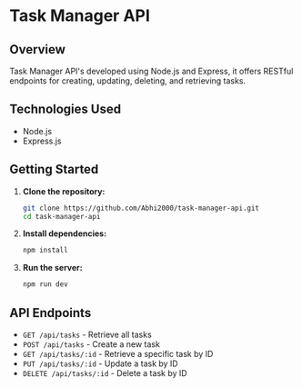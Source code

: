 # Task Manager API

## Overview

Task Manager API's developed using Node.js and Express, it offers RESTful endpoints for creating, updating, deleting, and retrieving tasks. 


## Technologies Used

- Node.js
- Express.js

## Getting Started

1. **Clone the repository:**
    ```bash
    git clone https://github.com/Abhi2000/task-manager-api.git
    cd task-manager-api
    ```

2. **Install dependencies:**
    ```bash
    npm install
    ```

3. **Run the server:**
    ```bash
    npm run dev
    ```

## API Endpoints

- `GET /api/tasks` - Retrieve all tasks
- `POST /api/tasks` - Create a new task
- `GET /api/tasks/:id` - Retrieve a specific task by ID
- `PUT /api/tasks/:id` - Update a task by ID
- `DELETE /api/tasks/:id` - Delete a task by ID

